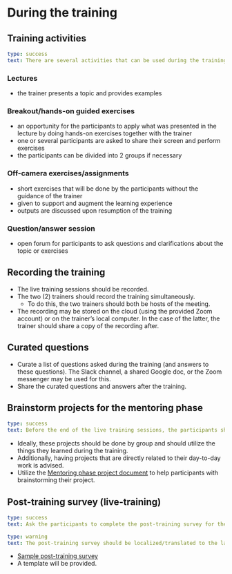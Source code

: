# During the training

## Training activities

```yaml remark
type: success
text: There are several activities that can be used during the training. Those given below are some examples that can be mixed-and-matched.
```
### Lectures
- the trainer presents a topic and provides examples

### Breakout/hands-on guided exercises
- an opportunity for the participants to apply what was presented in the lecture by doing hands-on exercises together with the trainer
- one or several participants are asked to share their screen and perform exercises
- the participants can be divided into 2 groups if necessary

### Off-camera exercises/assignments
- short exercises that will be done by the participants without the guidance of the trainer
- given to support and augment the learning experience
- outputs are discussed upon resumption of the training

### Question/answer session
- open forum for participants to ask questions and clarifications about the topic or exercises


## Recording the training
- The live training sessions should be recorded.
- The two (2) trainers should record the training simultaneously.
    - To do this, the two trainers should both be hosts of the meeting.
- The recording may be stored on the cloud (using the provided Zoom account) or on the trainer’s local computer. In the case of the latter, the trainer should share a copy of the recording after.

## Curated questions
- Curate a list of questions asked during the training (and answers to these questions). The Slack channel, a shared Google doc, or the Zoom messenger may be used for this.
- Share the curated questions and answers after the training.

## Brainstorm projects for the mentoring phase
```yaml remark
type: success
text: Before the end of the live training sessions, the participants should have an idea of what projects they would like to do during the mentoring phase.
```
- Ideally, these projects should be done by group and should utilize the things they learned during the training.
- Additionally, having projects that are directly related to their day-to-day work is advised.
- Utilize the [Mentoring phase project document](https://docs.google.com/document/d/1Dl2sKPVg0dQ3ymgYLuQwFUEo3nkhLPhTheeFE2OJ9IM/edit?usp=sharing) to help participants with brainstorming their project.

## Post-training survey (live-training)
```yaml remark
type: success
text: Ask the participants to complete the post-training survey for the live training prior to leaving the video-conference at the end of the live training phase.
```

```yaml remark
type: warning
text: The post-training survey should be localized/translated to the language of the training.
```

- [Sample post-training survey](https://docs.google.com/forms/u/3/d/e/1FAIpQLSeTuIXTMRLSDDr6HCOQHbN6NcqSQbQLqtjf8VY3yKxpCa6fIA/viewform)
- A template will be provided.
